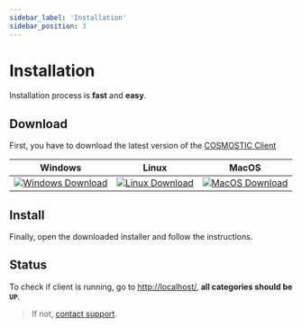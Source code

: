 ```yaml
---
sidebar_label: 'Installation'
sidebar_position: 3
---
```


# Installation

Installation process is **fast** and **easy**.

## Download

First, you have to download the latest version of the [COSMOSTIC Client](https://github.com/cosmostic-project/cosmostic-client/releases)

| Windows | Linux | MacOS |
|---------|-------|-------|
| [![Windows Download]][Windows] | [![Linux Download]][Linux] | [![MacOS Download]][MacOS] |

[Windows]: https://github.com/cosmostic-project/cosmostic-client/releases 'Download COSMOSTIC Installer'
[Windows Download]: https://img.shields.io/badge/Dowload%20for%20Windows-EF2D5E?style=for-the-badge&logoColor=white&logo=DocuSign

[Linux]: # 'Released Soon'
[Linux Download]: https://img.shields.io/badge/Dowload%20for%20Linux-2E2E2E?style=for-the-badge&logoColor=white

[MacOS]: # 'Released Soon'
[MacOS Download]: https://img.shields.io/badge/Dowload%20for%20MaxOS-2E2E2E?style=for-the-badge&logoColor=white

## Install

Finally, open the downloaded installer and follow the instructions.

## Status

To check if client is running, go to [http://localhost/](http://localhost/), **all categories should be `UP`**.
> If not, [contact support](docs/support.md).